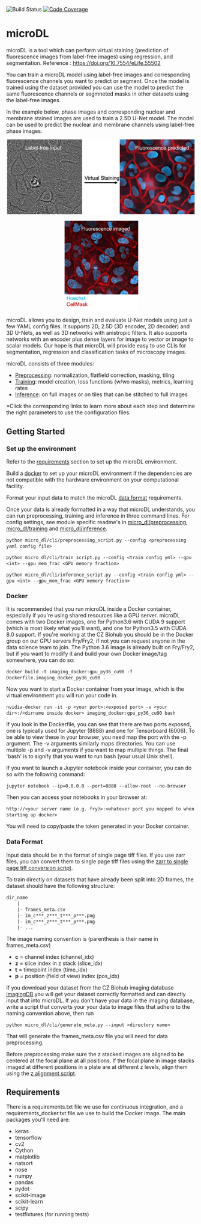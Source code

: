 ![Build Status](https://github.com/czbiohub/microDL/workflows/build/badge.svg)
[![Code Coverage](https://codecov.io/gh/czbiohub/microDL/branch/master/graphs/badge.svg)](https://codecov.io/gh/czbiohub/microDL)

# microDL

microDL is a tool which can perform virtual staining (prediction of fluorescence images from label-free images) using regression, and segmentation. 
Reference : https://doi.org/10.7554/eLife.55502

You can train a microDL model using label-free images and corresponding fluorescence channels you want to predict or segment. 
Once the model is trained using the dataset provided you can use the model to predict the same fluorescence channels or segmneted masks in other datasets using the label-free images.

In the example below, phase images and corresponding nuclear and membrane stained images are used to train a 2.5D U-Net model.
The model can be used to predict the nuclear and membrane channels using label-free phase images.

<p align="center">
    <img width="500" src="./figures/Picture5.png">
<p/>

<p align="center">
    <img width="200" src="./figures/Picture3.png">
<p/>

microDL allows you to design, train and evaluate U-Net models using just a few YAML config files. It supports 2D, 2.5D (3D encoder, 2D decoder) and 3D U-Nets, as well as 3D networks with anistropic filters. It also supports networks with an encoder plus dense layers for image to vector or image to scalar models. Our hope is that microDL will provide easy to use CLIs for segmentation, regression and classification tasks of microscopy images. 

microDL consists of three modules:

* [Preprocessing](https://github.com/mehta-lab/microDL/blob/master/micro_dl/preprocessing/readme.md): normalization, flatfield correction, masking, tiling
* [Training](https://github.com/mehta-lab/microDL/blob/master/micro_dl/train/readme.md): model creation, loss functions (w/wo masks), metrics, learning rates
* [Inference](https://github.com/mehta-lab/microDL/blob/master/micro_dl/inference/readme.md): on full images or on tiles that can be stitched to full images

*Click the corresponding links to learn more about each step and determine the right parameters to use the configuration files.

## Getting Started

### Set up the environment
Refer to the [requirements](#Requirements) section to set up the microDL environment.

Build a [docker](#Docker) to set up your microDL environment if the dependencies are not compatible with the hardware environment on your computational facility.

Format your input data to match the microDL [data format](#Data-Format) requirements.

Once your data is already formatted in a way that microDL understands, you can run preprocessing, training and inference in three command lines.
For config settings, see module specific readme's in [micro_dl/preprocessing](https://github.com/mehta-lab/microDL/blob/master/micro_dl/preprocessing/readme.md), 
[micro_dl/training](https://github.com/mehta-lab/microDL/blob/master/micro_dl/train/readme.md) and 
[micro_dl/inference](https://github.com/mehta-lab/microDL/blob/master/micro_dl/inference/readme.md).

```buildoutcfg
python micro_dl/cli/preprocessing_script.py --config <preprocessing yaml config file>
```
```buildoutcfg
python micro_dl/cli/train_script.py --config <train config yml> --gpu <int> --gpu_mem_frac <GPU memory fraction>
```
```buildoutcfg
python micro_dl/cli/inference_script.py --config <train config yml> --gpu <int> --gpu_mem_frac <GPU memory fraction>
```

### Docker

It is recommended that you run microDL inside a Docker container, especially if you're using shared resources like a GPU server. microDL comes with two Docker images, one for Python3.6 with CUDA 9 support (which is most likely what
you'll want), and one for Python3.5 with CUDA 8.0 support. If you're working at the CZ Biohub you should be in the Docker group on our GPU servers Fry/Fry2, if not you can request anyone in the data science team to join. The Python 3.6 image is already built on Fry/Fry2, but if you want to modify it and build your own Docker image/tag somewhere,
you can do so:
```buildoutcfg
docker build -t imaging_docker:gpu_py36_cu90 -f Dockerfile.imaging_docker_py36_cu90 .
```
Now you want to start a Docker container from your image, which is the virtual environment you will run your code in.
```buildoutcfg
nvidia-docker run -it -p <your port>:<exposed port> -v <your dir>:/<dirname inside docker> imaging_docker:gpu_py36_cu90 bash
```
If you look in the Dockerfile, you can see that there are two ports exposed, one is typically used for Jupyter (8888)
and one for Tensorboard (6006). To be able to view these in your browser, you need map the port with the -p argument.
The -v arguments similarly maps directories. You can use multiple -p and -v arguments if you want to map multiple things.
The final 'bash' is to signify that you want to run bash (your usual Unix shell). 

If you want to launch a Jupyter notebook inside your container, you can do so with the following command:
```buildoutcfg
jupyter notebook --ip=0.0.0.0 --port=8888 --allow-root --no-browser
```
Then you can access your notebooks in your browser at:
```buildoutcfg
http://<your server name (e.g. fry)>:<whatever port you mapped to when starting up docker>
```
You will need to copy/paste the token generated in your Docker container.

### Data Format

Input data should be in the format of single page tiff files. If you use zarr files, you can convert 
them to single page tiff files using the [zarr to single page tiff conversion script](https://github.com/mehta-lab/microDL/blob/master/scripts/hcszarr2single_tif_mp.py).

To train directly on datasets that have already been split into 2D frames, the dataset
should have the following structure:

```buildoutcfg
dir_name
    |
    |- frames_meta.csv
    |- im_c***_z***_t***_p***.png
    |- im_c***_z***_t***_p***.png
    |- ...
```
The image naming convention is (parenthesis is their name in frames_meta.csv)
* **c** = channel index     (channel_idx)
* **z** = slice index in z stack (slice_idx)
* **t** = timepoint index   (time_idx)
* **p** = position (field of view) index (pos_idx)

If you download your dataset from the CZ Biohub imaging database [imagingDB](https://github.com/czbiohub/imagingDB)
you will get your dataset correctly formatted and can directly input that into microDL.
If you don't have your data in the imaging database, write a script that converts your 
your data to image files that adhere to the naming convention above, then run 

```buildoutcfg
python micro_dl/cli/generate_meta.py --input <directory name>
```
That will generate the frames_meta.csv file you will need for data preprocessing.

Before preprocessing make sure the z stacked images are aligned to be centered at the focal plane at all positions. If the focal plane in image stacks imaged 
at different positions in a plate are at different z levels, align them using the [z alignment script](https://github.com/mehta-lab/microDL/blob/master/scripts/align_z_focus.py).

## Requirements

There is a requirements.txt file we use for continuous integration, and a requirements_docker.txt file we use to build the Docker image. The main packages you'll need are:

* keras
* tensorflow
* cv2
* Cython
* matplotlib
* natsort
* nose
* numpy
* pandas
* pydot
* scikit-image
* scikit-learn
* scipy
* testfixtures (for running tests)

